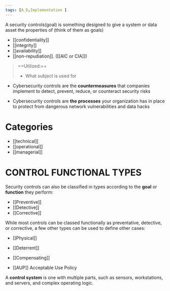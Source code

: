 ```yaml
---
tags: [A_D,Implementation ]
---
```

A security controls(goal) is something designed to give a system or data asset the properties of (think of them as goals)
- [[confidentiality]]
- [[integrity]]
- [[availability]] 
- [[non-repudiation]]. ([[AIC or CIA]])
> ==Utilized:== 
> - What subject is used for
- Cybersecurity controls are the **countermeasures** that companies implement to detect, prevent, reduce, or counteract security risks

- Cybersecurity controls are **the processes** your organization has in place to protect from dangerous network vulnerabilities and data hacks
# Categories 
- [[technical]] 
- [[operational]] 
- [[managerial]] 


# CONTROL FUNCTIONAL TYPES

Security controls can also be classified in types according to the **goal** or **function** they perform:
- [[Preventive]]
- [[Detective]] 
- [[Corrective]] 

While most controls can be classed functionally as preventative, detective, or corrective, a few other types can be used to define other cases:

- [[Physical]]
- [[Deterrent]]
- [[Compensating]]


- [[AUP]] Acceptable Use Policy 

 A **control system** is one with multiple parts, such as sensors, workstations, and servers, and complex operating logic.



